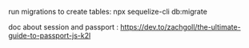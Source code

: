run migrations to create tables:
    npx sequelize-cli db:migrate

doc about session and passport : https://dev.to/zachgoll/the-ultimate-guide-to-passport-js-k2l
